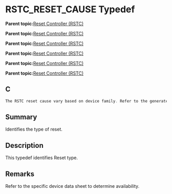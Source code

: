 # RSTC\_RESET\_CAUSE Typedef

**Parent topic:**[Reset Controller \(RSTC\)](GUID-64650842-189A-486F-975A-6C6DCFD690B0.md)

**Parent topic:**[Reset Controller \(RSTC\)](GUID-8D72AF95-B18F-4113-91FA-30D4EBE8381B.md)

**Parent topic:**[Reset Controller \(RSTC\)](GUID-DA969B98-8F39-4B36-A38A-EE5B004E7CA6.md)

**Parent topic:**[Reset Controller \(RSTC\)](GUID-BEFBE2F0-70E9-476E-803B-94AC73E1B2D9.md)

**Parent topic:**[Reset Controller \(RSTC\)](GUID-D165B5DE-1124-4CD7-A662-798BCF303830.md)

**Parent topic:**[Reset Controller \(RSTC\)](GUID-2C223FAB-85E5-4B23-85E5-0FEC7A51B34D.md)

## C

```c
The RSTC reset cause vary based on device family. Refer to the generated header file for the actual RSTC reset cause types and values.
```

## Summary

Identifies the type of reset.

## Description

This typedef identifies Reset type.

## Remarks

Refer to the specific device data sheet to determine availability.

